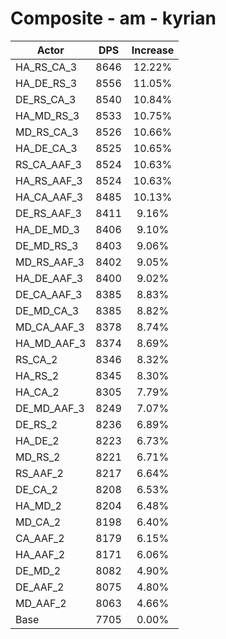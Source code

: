 # Composite - am - kyrian
| Actor | DPS | Increase |
|---|:---:|:---:|
|HA_RS_CA_3|8646|12.22%|
|HA_DE_RS_3|8556|11.05%|
|DE_RS_CA_3|8540|10.84%|
|HA_MD_RS_3|8533|10.75%|
|MD_RS_CA_3|8526|10.66%|
|HA_DE_CA_3|8525|10.65%|
|RS_CA_AAF_3|8524|10.63%|
|HA_RS_AAF_3|8524|10.63%|
|HA_CA_AAF_3|8485|10.13%|
|DE_RS_AAF_3|8411|9.16%|
|HA_DE_MD_3|8406|9.10%|
|DE_MD_RS_3|8403|9.06%|
|MD_RS_AAF_3|8402|9.05%|
|HA_DE_AAF_3|8400|9.02%|
|DE_CA_AAF_3|8385|8.83%|
|DE_MD_CA_3|8385|8.82%|
|MD_CA_AAF_3|8378|8.74%|
|HA_MD_AAF_3|8374|8.69%|
|RS_CA_2|8346|8.32%|
|HA_RS_2|8345|8.30%|
|HA_CA_2|8305|7.79%|
|DE_MD_AAF_3|8249|7.07%|
|DE_RS_2|8236|6.89%|
|HA_DE_2|8223|6.73%|
|MD_RS_2|8221|6.71%|
|RS_AAF_2|8217|6.64%|
|DE_CA_2|8208|6.53%|
|HA_MD_2|8204|6.48%|
|MD_CA_2|8198|6.40%|
|CA_AAF_2|8179|6.15%|
|HA_AAF_2|8171|6.06%|
|DE_MD_2|8082|4.90%|
|DE_AAF_2|8075|4.80%|
|MD_AAF_2|8063|4.66%|
|Base|7705|0.00%|
